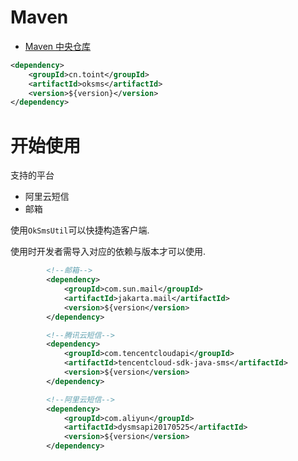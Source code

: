 # Maven

- [Maven 中央仓库](https://central.sonatype.com/search?q=oksms)

```xml
<dependency>
    <groupId>cn.toint</groupId>
    <artifactId>oksms</artifactId>
    <version>${version}</version>
</dependency>
```

# 开始使用

支持的平台
- 阿里云短信
- 邮箱

使用`OkSmsUtil`可以快捷构造客户端.

使用时开发者需导入对应的依赖与版本才可以使用.

```xml
        <!--邮箱-->
        <dependency>
            <groupId>com.sun.mail</groupId>
            <artifactId>jakarta.mail</artifactId>
            <version>${version</version>
        </dependency>

        <!--腾讯云短信-->
        <dependency>
            <groupId>com.tencentcloudapi</groupId>
            <artifactId>tencentcloud-sdk-java-sms</artifactId>
            <version>${version</version>
        </dependency>

        <!--阿里云短信-->
        <dependency>
            <groupId>com.aliyun</groupId>
            <artifactId>dysmsapi20170525</artifactId>
            <version>${version</version>
        </dependency>
```